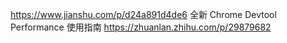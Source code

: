 https://www.jianshu.com/p/d24a891d4de6
全新 Chrome Devtool Performance 使用指南 https://zhuanlan.zhihu.com/p/29879682
